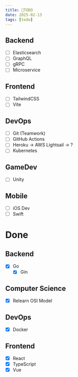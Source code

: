 ```yaml
---
title: 📃TODO
date: 2025-02-13
tags: [todo]
---
```


## Backend

- [ ] Elasticsearch
- [ ] GraphQL
- [ ] gRPC
- [ ] Microservice

## Frontend

- [ ] TailwindCSS
- [ ] Vite

## DevOps

- [ ] Git (Teamwork)
- [ ] GitHub Actions
- [ ] Heroku → AWS Lightsail → ?
- [ ] Kubernetes

## GameDev

- [ ] Unity

## Mobile

- [ ] iOS Dev
- [ ] Swift

# Done

## Backend

- [x] Go
  - [x] Gin

## Computer Science

- [x] Relearn OSI Model

## DevOps

- [x] Docker

## Frontend

- [x] React
- [x] TypeScript
- [x] Vue